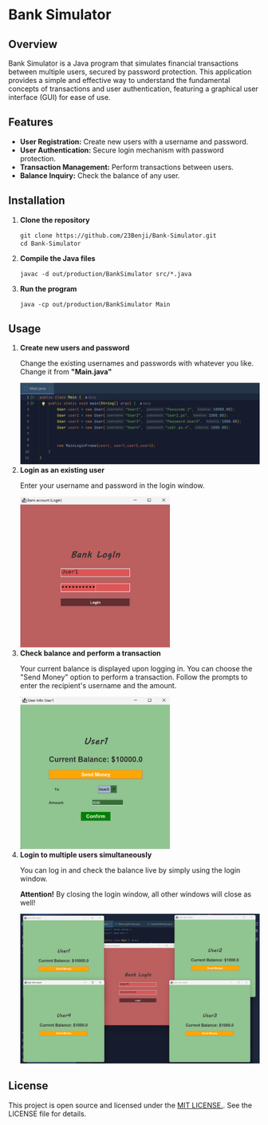 <!DOCTYPE html>
<html lang="en">
<head>
</head>
<body>

<h1>Bank Simulator</h1>

<h2>Overview</h2>
<p>Bank Simulator is a Java program that simulates financial transactions between multiple users, secured by password protection. This application provides a simple and effective way to understand the fundamental concepts of transactions and user authentication, featuring a graphical user interface (GUI) for ease of use.</p>

<h2>Features</h2>
<ul>
    <li><strong>User Registration:</strong> Create new users with a username and password.</li>
    <li><strong>User Authentication:</strong> Secure login mechanism with password protection.</li>
    <li><strong>Transaction Management:</strong> Perform transactions between users.</li>
    <li><strong>Balance Inquiry:</strong> Check the balance of any user.</li>
</ul>

<h2>Installation</h2>
<ol>
    <li><strong>Clone the repository</strong>
        <pre><code>git clone https://github.com/23Benji/Bank-Simulator.git
cd Bank-Simulator</code></pre>
    </li>
    <li><strong>Compile the Java files</strong>
        <pre><code>javac -d out/production/BankSimulator src/*.java</code></pre>
    </li>
    <li><strong>Run the program</strong>
        <pre><code>java -cp out/production/BankSimulator Main</code></pre>
    </li>
</ol>

<h2>Usage</h2>
<ol>
    <li><strong>Create new users and password</strong>
        <p>Change the existing usernames and passwords with whatever you like. Change it from  <strong>"Main.java" </strong></p>
        <div class="image-container">
            <img src=res/img/Main.png alt="Main Javafile" width="600">
        </div>
    </li>
    <li><strong>Login as an existing user</strong>
        <p>Enter your username and password in the login window.</p>
        <div class="image-container">
            <img src="res/img/Bank_LogIn.png" alt="Login Window" width="300">
        </div>
    </li>
    <li><strong>Check balance and perform a transaction</strong>
        <p>Your current balance is displayed upon logging in. You can choose the "Send Money" option to perform a transaction. Follow the prompts to enter the recipient's username and the amount.</p>
        <div class="image-container">
            <img src="res/img/User_Interface.png" alt="Transaction Window" width="300">
        </div>
    </li>
    <li><strong>Login to multiple users simultaneously</strong>
        <p>You can log in and check the balance live by simply using the login window.</p>
        <p><strong>Attention!</strong> By closing the login window, all other windows will close as well!</p>
        <div class="image-container">
            <img src=res/img/Multi_User.png alt="Balance Window" width="500">
        </div>
    </li>
</ol>
<h2>License</h2>
<p> This project is open source and licensed under the <a href="LICENSE" title License>MIT LICENSE.</a>. See the LICENSE file for details.</p><br>

</body>
